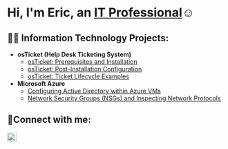 <h1>Hi, I'm Eric, an <a href="https://linkedin.com/in/JaneDoe">IT Professional</a>☺</h1>

<h2>👨‍💻 Information Technology Projects:</h2>

- <b>osTicket (Help Desk Ticketing System)</b>
  - [osTicket: Prerequisites and Installation](https://github.com/ericmhart/osticket-prereqs)
  - [osTicket: Post-Installation Configuration](https://github.com/ericmhart/post-install-config)
  - [osTicket: Ticket Lifecycle Examples](https://github.com/ericmhart/ticket-lifecycle)
- <b>Microsoft Azure</b>
  - [Configuring Active Directory within Azure VMs](https://github.com/ericmhart/configure-ad)
  - [Network Security Groups (NSGs) and Inspecting Network Protocols](https://github.com/ericmhart/azure-network-protocols)

<h2>🤳Connect with me:</h2>

[<img align="left" alt="Josh | LinkedIn" width="22px" src="https://cdn.jsdelivr.net/npm/simple-icons@v3/icons/linkedin.svg" />][linkedin]

[linkedin]: https://linkedin.com/in/Eric

